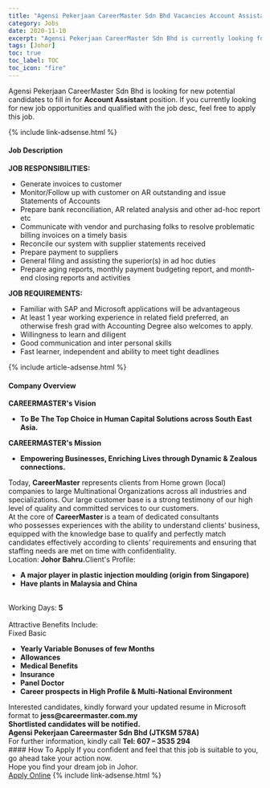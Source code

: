 ```yaml
---
title: "Agensi Pekerjaan CareerMaster Sdn Bhd Vacancies Account Assistant" 
category: Jobs 
date: 2020-11-10 
excerpt: "Agensi Pekerjaan CareerMaster Sdn Bhd is currently looking for suitable person to fill in the Account Assistant which positioned at Johor" 
tags: [Johor] 
toc: true 
toc_label: TOC 
toc_icon: "fire" 
--- 
```


<p>Agensi Pekerjaan CareerMaster Sdn Bhd is looking for new potential candidates to fill in for <b>Account Assistant</b> position. If you currently looking for new job opportunities and qualified with the job desc, feel free to apply this job.
</p>{% include link-adsense.html %} 
<div><div><div><h4>Job Description</h4></div></div><div><div><span><div><div><strong>JOB RESPONSIBILITIES:</strong><ul><li>Generate invoices to customer</li><li>Monitor/Follow up with customer on AR outstanding and issue Statements of Accounts</li><li>Prepare bank reconciliation, AR related analysis and other ad-hoc report etc</li><li>Communicate with vendor and purchasing folks to resolve problematic billing invoices on a timely basis</li><li>Reconcile our system with supplier statements received</li><li>Prepare payment to suppliers</li><li>General filing and assisting the superior(s) in ad hoc duties</li><li>Prepare aging reports, monthly payment budgeting report, and month-end closing reports and activities</li></ul><div><strong>JOB REQUIREMENTS:</strong></div><ul><li>Familiar with SAP and Microsoft applications will be advantageous</li><li>At least 1 year working experience in related field preferred, an otherwise fresh grad with Accounting Degree also welcomes to apply.</li><li>Willingness to learn and diligent</li><li>Good communication and inter personal skills</li><li>Fast learner, independent and ability to meet tight deadlines</li></ul></div></div></span></div></div></div> 
{% include article-adsense.html %} 
<div><div><div><h4>Company Overview</h4></div></div><div><div><span><div><div><div><strong>CAREERMASTER's&#160;</strong><strong>V</strong><strong>ision</strong></div><ul><li><strong>To Be The Top Choice in Human Capital Solutions across South East Asia.</strong></li></ul><div><strong>CAREERMASTER's Mission</strong></div><ul><li><strong>Empowering Businesses, Enriching Lives through Dynamic &amp; Zealous connections.</strong></li></ul><div>Today, <strong>CareerMaster</strong> represents clients from Home grown (local) companies to large Multinational Organizations across all industries&#160;and specializations. Our large customer base is a strong testimony of our high level of quality and committed services to our customers.</div><div>At the core of <strong>CareerMaster </strong>is a team of dedicated consultants who&#160;possesses experiences with the ability&#160;to understand clients&#8217; business, equipped with the knowledge base to qualify and perfectly match candidates effectively according to clients&#8217; requirements and ensuring that staffing needs are met on time with confidentiality.&#160;</div></div><div>Location:<strong> Johor Bahru.</strong>Client's Profile:<ul><li><strong>A major player in plastic injection moulding (origin from Singapore)</strong></li><li><strong>Have plants in Malaysia and China</strong></li></ul><div><br>Working Days: <strong>5</strong></div><br>Attractive Benefits Include:<div>Fixed Basic</div><ul><li><strong>Yearly Variable Bonuses of few Months</strong></li><li><strong>Allowances</strong></li><li><strong>Medical Benefits</strong></li><li><strong>Insurance</strong></li><li><strong>Panel Doctor</strong></li><li><strong>Career prospects in High Profile &amp; Multi-National Environment</strong></li></ul></div><div><div>Interested candidates, kindly forward your updated resume in Microsoft format to <strong>jess@careermaster.com.my</strong></div><div><strong>Shortlisted candidates will be notified.</strong></div><strong>Agensi Pekerjaan Careermaster Sdn Bhd (JTKSM 578A)</strong><br>For further information, kindly call <strong>Tel: 607 &#8211; 3535 294</strong></div></div></span></div></div></div> 
#### How To Apply 
If you confident and feel that this job is suitable to you, go ahead take your action now. <br/> 
Hope you find your dream job in Johor. <br/> 
<a href="https://www.jobstreet.com.my/en/job/account-assistant-4420934?jobId=jobstreet-my-job-4420934&sectionRank=2&token=0~e1763bbb-cae1-4c9e-8bbe-3424b95a3c75&fr=SRP%20View%20In%20New%20Ta" class="btn btn--info" target="_blank" rel="nofollow noopenner">Apply Online</a> 
{% include link-adsense.html %} 